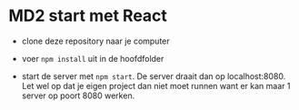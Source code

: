 # MD2 start met React

* clone deze repository naar je computer

* voer `npm install` uit in de hoofdfolder

* start de server met `npm start`. De server draait dan op localhost:8080. Let wel op dat je eigen project dan niet moet runnen want er kan maar 1 server op poort 8080 werken.
